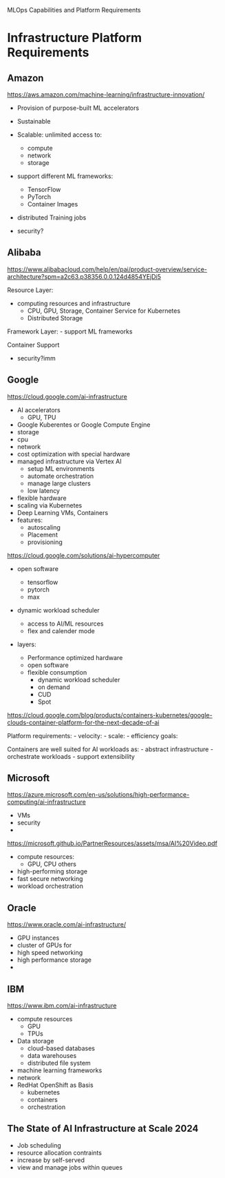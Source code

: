 MLOps Capabilities and Platform Requirements

# Infrastructure Platform Requirements

## Amazon

https://aws.amazon.com/machine-learning/infrastructure-innovation/

- Provision of purpose-built ML accelerators
- Sustainable
- Scalable: unlimited access to:
	- compute 
	- network 
	- storage 
- support different ML frameworks:
	- TensorFlow
	- PyTorch
	- Container Images
- distributed Training jobs

- security?

## Alibaba 

https://www.alibabacloud.com/help/en/pai/product-overview/service-architecture?spm=a2c63.p38356.0.0.124d4854YEjDi5

Resource Layer:
- computing resources and infrastructure
	- CPU, GPU, Storage, Container Service for Kubernetes
	- Distributed Storage

Framework Layer:
	- support ML frameworks 

Container Support

- security?imm


## Google

https://cloud.google.com/ai-infrastructure
- AI accelerators
	- GPU, TPU
- Google Kuberentes or Google Compute Engine
- storage
- cpu
- network
- cost optimization with special hardware
- managed infrastructure via Vertex AI
	- setup ML environments
	- automate orchestration
	- manage large clusters
	- low latency 
- flexible hardware
- scaling via Kubernetes
- Deep Learning VMs, Containers
- features:
	- autoscaling 
	- Placement 
	- provisioning

https://cloud.google.com/solutions/ai-hypercomputer
- open software
	- tensorflow
	- pytorch 
	- max
- dynamic workload scheduler
	- access to AI/ML resources
	- flex and calender mode

- layers: 
	- Performance optimized hardware
	- open software
	- flexible consumption
		- dynamic workload scheduler
		- on demand
		- CUD 
		- Spot

https://cloud.google.com/blog/products/containers-kubernetes/google-clouds-container-platform-for-the-next-decade-of-ai

Platform requirements:
	- velocity:
	- scale:
	- efficiency goals:

Containers are well suited for AI workloads as:
	- abstract infrastructure
	- orchestrate workloads
	- support extensibility

## Microsoft

https://azure.microsoft.com/en-us/solutions/high-performance-computing/ai-infrastructure

- VMs 
- security
- 

https://microsoft.github.io/PartnerResources/assets/msa/AI%20Video.pdf

- compute resources:
	- GPU, CPU others
- high-performing storage
- fast secure networking
- workload orchestration

## Oracle
https://www.oracle.com/ai-infrastructure/
- GPU instances
- cluster of GPUs for 
- high speed networking
- high performance storage
- 


## IBM
https://www.ibm.com/ai-infrastructure

- compute resources
	- GPU
	- TPUs
- Data storage
	- cloud-based databases
	- data warehouses
	- distributed file system
- machine learning frameworks
- network 
- RedHat OpenShift as Basis
	- kubernetes 
	- containers 
	- orchestration

## The State of AI Infrastructure at Scale 2024

- Job scheduling 
- resource allocation contraints
- increase by self-served
- view and manage jobs within queues 







